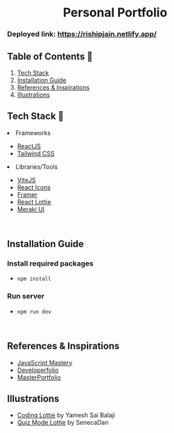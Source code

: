 <h1 align="center"> Personal Portfolio </h1>

### Deployed link: https://rishipjain.netlify.app/

## Table of Contents 📁

1. [Tech Stack](https://github.com/rishijain07/personal-portfolio-webpage/blob/main/readme.md#tech-stack)
5. [Installation Guide](https://github.com/rishijain07/personal-portfolio-webpage/blob/main/readme.md#installation-guide)
7. [References & Inspirations](https://github.com/rishijain07/personal-portfolio-webpage/blob/main/readme.md#references--inspirations)
8. [Illustrations](https://github.com/rishijain07/personal-portfolio-webpage/blob/main/readme.md#illustrations)
   <br>

## Tech Stack 🧰

<li>Frameworks</li>

- [ReactJS](https://reactjs.org/)
- [Tailwind CSS](https://tailwindcss.com/)

<li>Libraries/Tools</li>
    
- [ViteJS](https://vitejs.dev/)
- [React Icons](https://react-icons.github.io/react-icons")
- [Framer](https://www.framer.com/)
- [React Lottie](https://www.npmjs.com/package/react-lottie)
- [Meraki UI](https://merakiui.com/components/)

<br/>



## Installation Guide 

### Install required packages

- `npm install`

### Run server

- `npm run dev`

<br/>



## References & Inspirations 

- [JavaScript Mastery](https://youtu.be/_oO4Qi5aVZs)
- [Developerfolio](https://developerfolio.js.org/)
- [MasterPortfolio](https://github.com/ashutosh1919/masterPortfolio)

## Illustrations 

- [Coding Lottie](https://lottiefiles.com/90189-coding) by Yamesh Sai Balaji
- [Quiz Mode Lottie](https://lottiefiles.com/92377-quiz-mode) by SenecaDan
